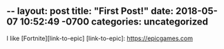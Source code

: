 --
layout: post
title:  "First Post!"
date:   2018-05-07 10:52:49 -0700
categories: uncategorized
---

I like [Fortnite][link-to-epic]
[link-to-epic]: https://epicgames.com
